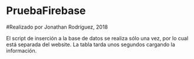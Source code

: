 # PruebaFirebase
#Realizado por Jonathan Rodríguez, 2018

El script de inserción a la base de datos se realiza sólo una vez, por lo cual está separada del 
website.
La tabla tarda unos segundos cargando la información.
